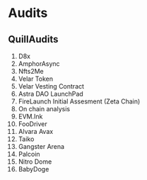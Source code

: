 # Audits

## QuillAudits
1. D8x
2. AmphorAsync
3. Nfts2Me
4. Velar Token
5. Velar Vesting Contract
6. Astra DAO LaunchPad
7. FireLaunch Initial Assesment (Zeta Chain)
8. On chain analysis
9. EVM.Ink
10. FooDriver
11. Alvara Avax
12. Taiko
13. Gangster Arena
14. Palcoin
15. Nitro Dome
16. BabyDoge



